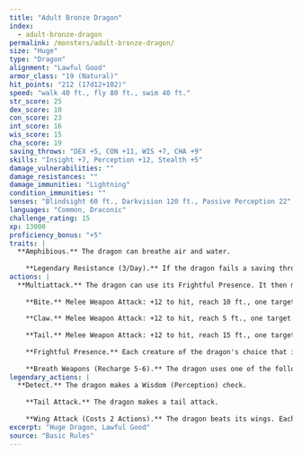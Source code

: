 ```yaml
---
title: "Adult Bronze Dragon"
index:
  - adult-bronze-dragon
permalink: /monsters/adult-bronze-dragon/
size: "Huge"
type: "Dragon"
alignment: "Lawful Good"
armor_class: "19 (Natural)"
hit_points: "212 (17d12+102)"
speed: "walk 40 ft., fly 80 ft., swim 40 ft."
str_score: 25
dex_score: 10
con_score: 23
int_score: 16
wis_score: 15
cha_score: 19
saving_throws: "DEX +5, CON +11, WIS +7, CHA +9"
skills: "Insight +7, Perception +12, Stealth +5"
damage_vulnerabilities: ""
damage_resistances: ""
damage_immunities: "Lightning"
condition_immunities: ""
senses: "Blindsight 60 ft., Darkvision 120 ft., Passive Perception 22"
languages: "Common, Draconic"
challenge_rating: 15
xp: 13000
proficiency_bonus: "+5"
traits: |
  **Amphibious.** The dragon can breathe air and water.
    
    **Legendary Resistance (3/Day).** If the dragon fails a saving throw, it can choose to succeed instead.
actions: |
  **Multiattack.** The dragon can use its Frightful Presence. It then makes three attacks: one with its bite and two with its claws.
    
    **Bite.** Melee Weapon Attack: +12 to hit, reach 10 ft., one target. Hit: 18 (2d10 + 7) piercing damage.
    
    **Claw.** Melee Weapon Attack: +12 to hit, reach 5 ft., one target. Hit: 14 (2d6 + 7) slashing damage.
    
    **Tail.** Melee Weapon Attack: +12 to hit, reach 15 ft., one target. Hit: 16 (2d8 + 7) bludgeoning damage.
    
    **Frightful Presence.** Each creature of the dragon's choice that is within 120 feet of the dragon and aware of it must succeed on a DC 17 Wisdom saving throw or become frightened for 1 minute. A creature can repeat the saving throw at the end of each of its turns, ending the effect on itself on a success. If a creature's saving throw is successful or the effect ends for it, the creature is immune to the dragon's Frightful Presence for the next 24 hours.
    
    **Breath Weapons (Recharge 5-6).** The dragon uses one of the following breath weapons. Lightning Breath. The dragon exhales lightning in a 90-foot line that is 5 feet wide. Each creature in that line must make a DC 19 Dexterity saving throw, taking 66 (12d10) lightning damage on a failed save, or half as much damage on a successful one. Repulsion Breath. The dragon exhales repulsion energy in a 30-foot cone. Each creature in that area must succeed on a DC 19 Strength saving throw. On a failed save, the creature is pushed 60 feet away from the dragon.  
legendary_actions: |
  **Detect.** The dragon makes a Wisdom (Perception) check.
    
    **Tail Attack.** The dragon makes a tail attack.
    
    **Wing Attack (Costs 2 Actions).** The dragon beats its wings. Each creature within 10 ft. of the dragon must succeed on a DC 20 Dexterity saving throw or take 14 (2d6 + 7) bludgeoning damage and be knocked prone. The dragon can then fly up to half its flying speed.
excerpt: "Huge Dragon, Lawful Good"
source: "Basic Rules"
---
```

